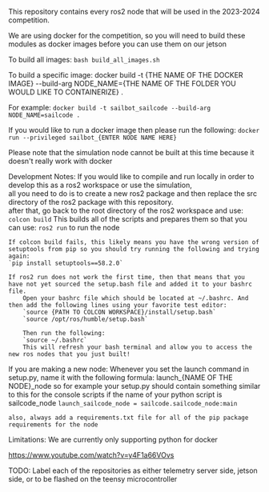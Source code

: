 This repository contains every ros2 node that will be used in the 2023-2024 competition.

We are using docker for the competition, so you will need to build these modules as docker images before you can use them on our jetson

To build all images:
    `bash build_all_images.sh`

To build a specific image:
    docker build -t {THE NAME OF THE DOCKER IMAGE} --build-arg NODE_NAME={THE NAME OF THE FOLDER YOU WOULD LIKE TO CONTAINERIZE} .

For example:
    `docker build -t sailbot_sailcode --build-arg NODE_NAME=sailcode .`

If you would like to run a docker image then please run the following:
    `docker run --privileged sailbot_{ENTER NODE NAME HERE}`

Please note that the simulation node cannot be built at this time because it doesn't really work with docker

Development Notes:
    If you would like to compile and run locally in order to develop this as a ros2 workspace or use the simulation, \
    all you need to do is to create a new ros2 package and then replace the src directory of the ros2 package with this repository. \
    after that, go back to the root directory of the ros2 workspace and use:
    `colcon build`
    This builds all of the scripts and prepares them so that you can use: `ros2 run` to run the node

    If colcon build fails, this likely means you have the wrong version of setuptools from pip so you should try running the following and trying again:
    `pip install setuptools==58.2.0`

    If ros2 run does not work the first time, then that means that you have not yet sourced the setup.bash file and added it to your bashrc file.
        Open your bashrc file which should be located at ~/.bashrc. And then add the following lines using your favorite test editor:
        `source {PATH TO COLCON WORKSPACE}/install/setup.bash`
        `source /opt/ros/humble/setup.bash`

        Then run the following:
        `source ~/.bashrc`
        This will refresh your bash terminal and allow you to access the new ros nodes that you just built!


If you are making a new node:
    Whenever you set the launch command in setup.py, name it with the following formula: launch_{NAME OF THE NODE}_node
    so for example your setup.py should contain something similar to this for the console scripts if the name of your python script is sailcode_node
    `launch_sailcode_node = sailcode.sailcode_node:main`

    also, always add a requirements.txt file for all of the pip package requirements for the node


Limitations:
    We are currently only supporting python for docker

https://www.youtube.com/watch?v=y4F1a66VOvs


TODO:
    Label each of the repositories as either telemetry server side, jetson side, or to be flashed on the teensy microcontroller